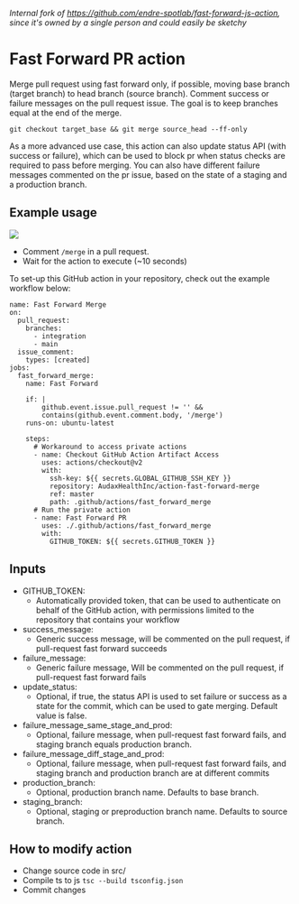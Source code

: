 _Internal fork of https://github.com/endre-spotlab/fast-forward-js-action, since it's owned by a single person and could easily be sketchy_

# Fast Forward PR action

Merge pull request using fast forward only, if possible, moving base branch (target branch) to head branch (source branch). Comment success or failure messages on the pull request issue. The goal is to keep branches equal at the end of the merge.

```git checkout target_base && git merge source_head --ff-only```

As a more advanced use case, this action can also update status API (with success or failure), which can be used to block pr when status checks are required to pass before merging. You can also have different failure messages commented on the pr issue, based on the state of a staging and a production branch.

## Example usage

![](media/ff-success-video.gif)

- Comment ```/merge``` in a pull request.
- Wait for the action to execute (~10 seconds)

To set-up this GitHub action in your repository, check out the example workflow below:

```
name: Fast Forward Merge
on:
  pull_request:
    branches:
      - integration
      - main
  issue_comment:
    types: [created]
jobs:
  fast_forward_merge:
    name: Fast Forward

    if: |
        github.event.issue.pull_request != '' &&
        contains(github.event.comment.body, '/merge')
    runs-on: ubuntu-latest

    steps:
      # Workaround to access private actions
      - name: Checkout GitHub Action Artifact Access
        uses: actions/checkout@v2
        with:
          ssh-key: ${{ secrets.GLOBAL_GITHUB_SSH_KEY }}
          repository: AudaxHealthInc/action-fast-forward-merge
          ref: master
          path: .github/actions/fast_forward_merge
      # Run the private action
      - name: Fast Forward PR
        uses: ./.github/actions/fast_forward_merge
        with:
          GITHUB_TOKEN: ${{ secrets.GITHUB_TOKEN }}
```

## Inputs

- GITHUB_TOKEN:
  - Automatically provided token, that can be used to authenticate on behalf of the GitHub action, with permissions limited to the repository that contains your workflow
- success_message:
  - Generic success message, will be commented on the pull request, if pull-request fast forward succeeds
- failure_message:
  - Generic failure message, Will be commented on the pull request, if pull-request fast forward fails
- update_status:
  - Optional, if true, the status API is used to set failure or success as a state for the commit, which can be used to gate merging. Default value is false.
- failure_message_same_stage_and_prod:
  - Optional, failure message, when pull-request fast forward fails, and staging branch equals production branch.
- failure_message_diff_stage_and_prod:
  - Optional, failure message, when pull-request fast forward fails, and staging branch and production branch are at different commits
- production_branch:
  - Optional, production branch name. Defaults to base branch.
- staging_branch:
  - Optional, staging or preproduction branch name. Defaults to source branch.

## How to modify action

- Change source code in src/
- Compile ts to js ```tsc --build tsconfig.json```
- Commit changes

